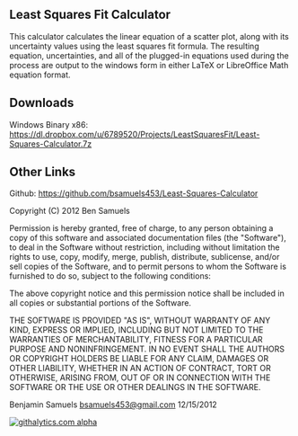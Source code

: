 Least Squares Fit Calculator
----------------------------
This calculator calculates the linear equation of a scatter plot, along with its uncertainty values using the least squares fit formula. The resulting equation, uncertainties, and all of the plugged-in equations used during the process are output to the windows form in either LaTeX or LibreOffice Math equation format.

Downloads
----------------------------
Windows Binary x86: https://dl.dropbox.com/u/6789520/Projects/LeastSquaresFit/Least-Squares-Calculator.7z

Other Links
----------------------------
Github: https://github.com/bsamuels453/Least-Squares-Calculator

Copyright (C) 2012 Ben Samuels

Permission is hereby granted, free of charge, to any person obtaining a copy of this software and associated documentation files (the "Software"), to deal in the Software without restriction, including without limitation the rights to use, copy, modify, merge, publish, distribute, sublicense, and/or sell copies of the Software, and to permit persons to whom the Software is furnished to do so, subject to the following conditions:

The above copyright notice and this permission notice shall be included in all copies or substantial portions of the Software.

THE SOFTWARE IS PROVIDED "AS IS", WITHOUT WARRANTY OF ANY KIND, EXPRESS OR IMPLIED, INCLUDING BUT NOT LIMITED TO THE WARRANTIES OF MERCHANTABILITY, FITNESS FOR A PARTICULAR PURPOSE AND NONINFRINGEMENT. IN NO EVENT SHALL THE AUTHORS OR COPYRIGHT HOLDERS BE LIABLE FOR ANY CLAIM, DAMAGES OR OTHER LIABILITY, WHETHER IN AN ACTION OF CONTRACT, TORT OR OTHERWISE, ARISING FROM, OUT OF OR IN CONNECTION WITH THE SOFTWARE OR THE USE OR OTHER DEALINGS IN THE SOFTWARE.

Benjamin Samuels
bsamuels453@gmail.com
12/15/2012

[![githalytics.com alpha](https://cruel-carlota.pagodabox.com/bf7018f7e07d14ab8ba67ac163131136 "githalytics.com")](http://githalytics.com/bsamuels453/Least-Squares-Calculator)